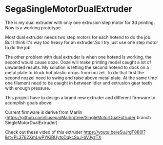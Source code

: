 # SegaSingleMotorDualExtruder

The is my dual extruder with only one extrusion step motor for 3d printing.
Now is a working prototype.

Most dual extruder needs two step motors for each hotend to do the job.
But I think it's way too heavy for an extruder.So I try just use one step motor to do the job.

The other problem with dual extruder is when one hotend is working, the second would cause ooze.
Ooze will make printing model caught a lot of unwanted results.
My solution is letting the second hotend to dock on a metal plate to block hot plastic drops from nozzel.
To do that first the second nozzel need to swing and raise above metal plate.
At the same time one filament need to be caught in between idler and extrusion gear teeth with enough pressure.

This project have to design a brand new extruder and different firmware to acomplish goals above.

Current firmware is derive from Marlin 
(https://github.com/liusega/Marlin/tree/SingleMotorDualExtruder branch SingleMotorDualExtruder)

Check out these video of this extruder
https://youtu.be/eSuJrgT880I?list=PL3762XmLwPYKiBUytoDqkcSuJ-bVJyzTX

